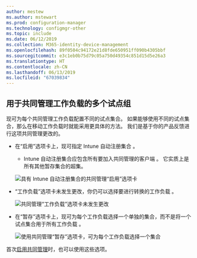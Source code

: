 ```yaml
---
author: mestew
ms.author: mstewart
ms.prod: configuration-manager
ms.technology: configmgr-other
ms.topic: include
ms.date: 06/12/2019
ms.collection: M365-identity-device-management
ms.openlocfilehash: 89f0504c94172e21d8fde650951ff090b4305bbf
ms.sourcegitcommit: e3c1eb0b75d79c05a750d49354c851d15d5e26a3
ms.translationtype: HT
ms.contentlocale: zh-CN
ms.lasthandoff: 06/13/2019
ms.locfileid: "67039834"
---
```

## <a name="bkmk_comgmt_pilot"></a>用于共同管理工作负载的多个试点组
<!--3555750 FKA 1357954-->

现可为每个共同管理工作负载配置不同的试点集合。 如果能够使用不同的试点集合，那么在移动工作负载时就能采用更具体的方法。 我们是基于你的产品反馈进行这项共同管理更改的。

- 在“启用”选项卡上，现可指定 Intune 自动注册集合   。 
    - Intune 自动注册集合应包含所有要加入共同管理的客户端  。 它实质上是所有其他暂存集合的超集。

  ![具有 Intune 自动注册集合的共同管理“启用”选项卡](../../media/3555750-co-management-enablement-tab.png)

- “工作负载”选项卡未发生更改，你仍可以选择要进行转换的工作负载  。

  ![共同管理“工作负载”选项卡未发生更改](../../media/3555750-co-management-workloads-tab.png)

- 在“暂存”选项卡上，现可为每个工作负载选择一个单独的集合，而不是将一个试点集合用于所有工作负载  。

    ![使用共同管理“暂存”选项卡，可为每个工作负载选择一个集合](../../media/3555750-co-management-staging-tab.png)
  
首次[启用共同管理](/sccm/comanage/how-to-enable.md)时，也可以使用这些选项。 
